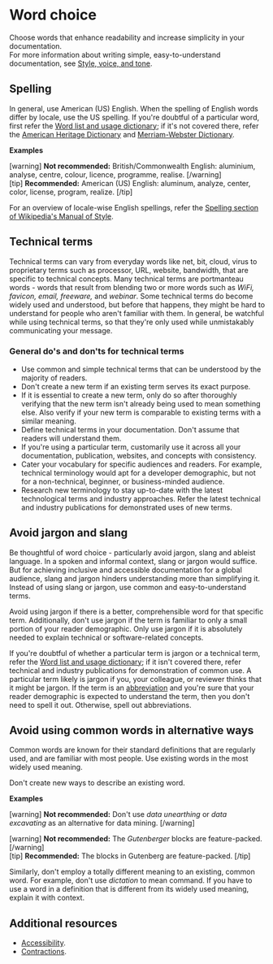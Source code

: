 # Word choice

Choose words that enhance readability and increase simplicity in your documentation.  
For more information about writing simple, easy-to-understand documentation, see [Style, voice, and tone](https://make.wordpress.org/docs/style-guide/general-guidelines/style-voice-tone/).

## Spelling

In general, use American (US) English. When the spelling of English words differ by locale, use the US spelling.
If you're doubtful of a particular word, first refer the [Word list and usage dictionary](https://make.wordpress.org/docs/style-guide/word-list/); if it's not covered there, refer the [American Heritage Dictionary](https://ahdictionary.com/) and [Merriam-Webster Dictionary](https://www.merriam-webster.com/).

**Examples**

[warning] **Not recommended:** British/Commonwealth English: aluminium, analyse, centre, colour, licence, programme, realise. [/warning]  
[tip] **Recommended:** American (US) English: aluminum, analyze, center, color, license, program, realize. [/tip]

For an overview of locale-wise English spellings, refer the [Spelling section of Wikipedia's Manual of Style](https://wikipedia.org/wiki/Wikipedia:Manual_of_Style/Spelling).

## Technical terms

Technical terms can vary from everyday words like net, bit, cloud, virus to proprietary terms such as processor, URL, website, bandwidth, that are specific to technical concepts. Many technical terms are portmanteau words -  words that result from blending two or more words such as *WiFi, favicon, email, freeware,* and *webinar*. Some technical terms do become widely used and understood, but before that happens, they might be hard to understand for people who aren't familiar with them. In general, be watchful while using technical terms, so that they're only used while unmistakably communicating your message.

### General do's and don'ts for technical terms

- Use common and simple technical terms that can be understood by the majority of readers.
- Don't create a new term if an existing term serves its exact purpose.
- If it is essential to create a new term, only do so after thoroughly verifying that the new term isn't already being used to mean something else. Also verify if your new term is comparable to existing terms with a similar meaning.
- Define technical terms in your documentation. Don't assume that readers will understand them.
- If you're using a particular term, customarily use it across all your documentation, publication, websites, and concepts with consistency.
- Cater your vocabulary for specific audiences and readers. For example, technical terminology would apt for a developer demographic, but not for a non-technical, beginner, or business-minded audience.
- Research new terminology to stay up-to-date with the latest technological terms and industry approaches. Refer the latest technical and industry publications for demonstrated uses of new terms.

## Avoid jargon and slang

Be thoughtful of word choice - particularly avoid jargon, slang and ableist language. In a spoken and informal context, slang or jargon would suffice. But for achieving inclusive and accessible documentation for a global audience, slang and jargon hinders understanding more than simplifying it. Instead of using slang or jargon, use common and easy-to-understand terms.

Avoid using jargon if there is a better, comprehensible word for that specific term. Additionally, don't use jargon if the term is familiar to only a small portion of your reader demographic. Only use jargon if it is absolutely needed to explain technical or software-related concepts.

If you're doubtful of whether a particular term is jargon or a technical term, refer the [Word list and usage dictionary](https://make.wordpress.org/docs/style-guide/word-list/); if it isn't covered there, refer technical and industry publications for demonstration of common use. A particular term likely is jargon if you, your colleague, or reviewer thinks that it might be jargon. If the term is an [abbreviation](https://make.wordpress.org/docs/style-guide/language-grammar/abbreviations/) and you're sure that your reader demographic is expected to understand the term, then you don't need to spell it out. Otherwise, spell out abbreviations.

## Avoid using common words in alternative ways

Common words are known for their standard definitions that are regularly used, and are familiar with most people. Use existing words in the most widely used meaning.

Don't create new ways to describe an existing word.   

**Examples**  

[warning] **Not recommended:** Don't use *data unearthing* or *data excavating* as an alternative for data mining.  [/warning]  

[warning] **Not recommended:** The *Gutenberger* blocks are feature-packed. [/warning]  
[tip] **Recommended:** The blocks in Gutenberg are feature-packed. [/tip]

Similarly, don't employ a totally different meaning to an existing, common word. For example, don't use *dictation* to mean command.
If you have to use a word in a definition that is different from its widely used meaning, explain it with context.

## Additional resources

- [Accessibility](https://make.wordpress.org/docs/style-guide/general-guidelines/accessibility/).
- [Contractions](https://make.wordpress.org/docs/style-guide/language-grammar/contractions/).
